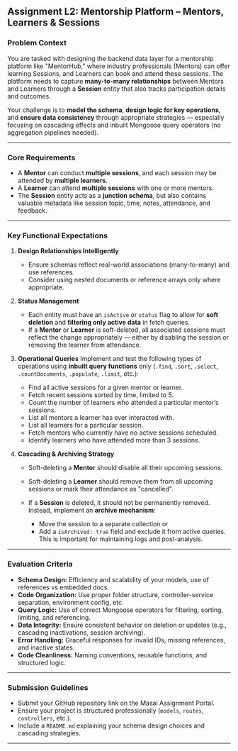 
## Assignment L2: **Mentorship Platform – Mentors, Learners & Sessions**

### Problem Context

You are tasked with designing the backend data layer for a mentorship platform like "MentorHub," where industry professionals (Mentors) can offer learning Sessions, and Learners can book and attend these sessions. The platform needs to capture **many-to-many relationships** between Mentors and Learners through a **Session** entity that also tracks participation details and outcomes.

Your challenge is to **model the schema**, **design logic for key operations**, and **ensure data consistency** through appropriate strategies — especially focusing on cascading effects and inbuilt Mongoose query operators (no aggregation pipelines needed).

---

### Core Requirements

* A **Mentor** can conduct **multiple sessions**, and each session may be attended by **multiple learners**.
* A **Learner** can attend **multiple sessions** with one or more mentors.
* The **Session** entity acts as a **junction schema**, but also contains valuable metadata like session topic, time, notes, attendance, and feedback.

---

### Key Functional Expectations

1. **Design Relationships Intelligently**

   * Ensure schemas reflect real-world associations (many-to-many) and use references.
   * Consider using nested documents or reference arrays only where appropriate.

2. **Status Management**

   * Each entity must have an `isActive` or `status` flag to allow for **soft deletion** and **filtering only active data** in fetch queries.
   * If a **Mentor** or **Learner** is soft-deleted, all associated sessions must reflect the change appropriately — either by disabling the session or removing the learner from attendance.

3. **Operational Queries**
   Implement and test the following types of operations using **inbuilt query functions** only (`.find`, `.sort`, `.select`, `.countDocuments`, `.populate`, `.limit`, etc.):

   * Find all active sessions for a given mentor or learner.
   * Fetch recent sessions sorted by time, limited to 5.
   * Count the number of learners who attended a particular mentor’s sessions.
   * List all mentors a learner has ever interacted with.
   * List all learners for a particular session.
   * Fetch mentors who currently have no active sessions scheduled.
   * Identify learners who have attended more than 3 sessions.

4. **Cascading & Archiving Strategy**

   * Soft-deleting a **Mentor** should disable all their upcoming sessions.
   * Soft-deleting a **Learner** should remove them from all upcoming sessions or mark their attendance as "cancelled".
   * If a **Session** is deleted, it should not be permanently removed. Instead, implement an **archive mechanism**:

     * Move the session to a separate collection or
     * Add a `isArchived: true` field and exclude it from active queries.
       This is important for maintaining logs and post-analysis.

---

### Evaluation Criteria

* **Schema Design:** Efficiency and scalability of your models, use of references vs embedded docs.
* **Code Organization:** Use proper folder structure, controller-service separation, environment config, etc.
* **Query Logic:** Use of correct Mongoose operators for filtering, sorting, limiting, and referencing.
* **Data Integrity:** Ensure consistent behavior on deletion or updates (e.g., cascading inactivations, session archiving).
* **Error Handling:** Graceful responses for invalid IDs, missing references, and inactive states.
* **Code Cleanliness:** Naming conventions, reusable functions, and structured logic.

---

### Submission Guidelines

* Submit your GitHub repository link on the Masai Assignment Portal.
* Ensure your project is structured professionally (`models`, `routes`, `controllers`, etc.).
* Include a `README.md` explaining your schema design choices and cascading strategies.

---


